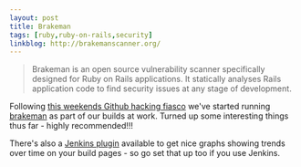 ```yaml
---
layout: post
title: Brakeman
tags: [ruby,ruby-on-rails,security]
linkblog: http://brakemanscanner.org/
---
```


> Brakeman is an open source vulnerability scanner specifically designed for
> Ruby on Rails applications. It statically analyses Rails application code
> to find security issues at any stage of development.

Following [this weekends Github hacking fiasco](https://github.com/blog/1068-public-key-security-vulnerability-and-mitigation)
we've started running [brakeman](http://brakemanscanner.org/) as part of our
builds at work.  Turned up some interesting things thus far - highly
recommended!!!

There's also a [Jenkins plugin](https://wiki.jenkins-ci.org/display/JENKINS/Brakeman+Plugin)
available to get nice graphs showing trends over time on your build pages - so
go set that up too if you use Jenkins.
